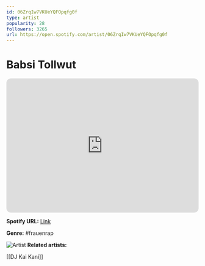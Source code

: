 ```yaml
---
id: 06ZrqIw7VKUeYQFOpqfg0f
type: artist
popularity: 28
followers: 3265
url: https://open.spotify.com/artist/06ZrqIw7VKUeYQFOpqfg0f
---
```

# Babsi Tollwut

<iframe style="border-radius:12px" src="https://open.spotify.com/embed/artist/06ZrqIw7VKUeYQFOpqfg0f" width="100%" height="352" frameBorder="0" allowfullscreen="" allow="autoplay; clipboard-write; encrypted-media; fullscreen; picture-in-picture" loading="lazy"></iframe>

**Spotify URL:** [Link](https://open.spotify.com/artist/06ZrqIw7VKUeYQFOpqfg0f)

**Genre:**  #frauenrap

![Artist](https://i.scdn.co/image/ab6761610000e5eb5b550e4a0f365ee065a2765d)
**Related artists:**

[[DJ Kai Kani]]
